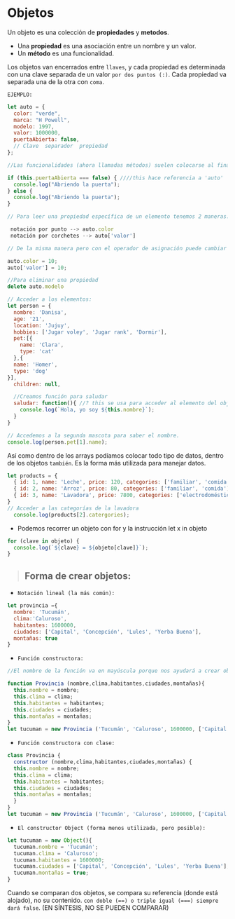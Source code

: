 # Objetos

Un objeto es una colección de **propiedades** y **metodos**.

- Una **propiedad** es una asociación entre un nombre y un valor.
- Un **método** es una funcionalidad.

Los objetos van encerrados entre `llaves`, y cada propiedad es determinada con una clave separada de un valor `por dos puntos (:)`. Cada propiedad va separada una de la otra con `coma`.

`EJEMPLO:`

```javascript
let auto = {
  color: "verde",
  marca: "H Powell",
  modelo: 1997,
  valor: 1000000,
  puertaAbierta: false,
  // Clave  separador  propiedad
};

//Las funcionalidades (ahora llamadas métodos) suelen colocarse al final del objeto.

if (this.puertaAbierta === false) { ////this hace referencia a 'auto'
  console.log("Abriendo la puerta");
} else {
  console.log("Abriendo la puerta");
}
```
```javascript
// Para leer una propiedad específica de un elemento tenemos 2 maneras:

 notación por punto --> auto.color
 notación por corchetes --> auto['valor']

// De la misma manera pero con el operador de asignación puede cambiar el valor:

auto.color = 10;
auto['valor'] = 10;

//Para eliminar una propiedad
delete auto.modelo

// Acceder a los elementos:
let person = {
  nombre: 'Danisa',
  age: '21',
  location: 'Jujuy',
  hobbies: ['Jugar voley', 'Jugar rank', 'Dormir'],
  pet:[{
    name: 'Clara',
    type: 'cat'
  },{
  name: 'Homer',
  type: 'dog'
}],
  children: null,

  //Creamos función para saludar
  saludar: function(){ //? this se usa para acceder al elemento del objeto
    console.log(`Hola, yo soy ${this.nombre}`);
  }
}

// Accedemos a la segunda mascota para saber el nombre.
console.log(person.pet[1].name);
```

Así como dentro de los arrays podíamos colocar todo tipo de datos, dentro de los objetos `también`. Es la forma más utilizada para manejar datos.

```javascript
let products = {
  { id: 1, name: 'Leche', price: 120, categories: ['familiar', 'comida']},
  { id: 2, name: 'Arroz', price: 80, categories: ['familiar', 'comida']},
  { id: 3, name: 'Lavadora', price: 7800, categories: ['electrodomésticos']}
}
// Acceder a las categorías de la lavadora
  console.log(products[2].catergories);
```

* Podemos recorrer un objeto con for y la instrucción let x in objeto

```javascript
for (clave in objeto) {
  console.log(`${clave} = ${objeto[clave]}`);
}
```
>## Forma de crear objetos:
* `Notación lineal (la más común):`
```` javascript
let provincia ={
  nombre: 'Tucumán',
  clima:'Caluroso',
  habitantes: 1600000,
  ciudades: ['Capital', 'Concepción', 'Lules', 'Yerba Buena'],
  montañas: true
}
````
* `Función constructora:`
```` js
//El nombre de la función va en mayúscula porque nos ayudará a crear objetos a partir de este molde.

function Provincia (nombre,clima,habitantes,ciudades,montañas){
  this.nombre = nombre;
  this.clima = clima;
  this.habitantes = habitantes;
  this.ciudades = ciudades;
  this.montañas = montañas;
}
let tucuman = new Provincia ('Tucumán', 'Caluroso', 1600000, ['Capital', 'Concepción', 'Lules', 'Yerba Buena'], true);
````
* `Función constructora con clase:`
```` js
class Provincia {
  constructor (nombre,clima,habitantes,ciudades,montañas) {
  this.nombre = nombre;
  this.clima = clima;
  this.habitantes = habitantes;
  this.ciudades = ciudades;
  this.montañas = montañas;
  }
}
let tucuman = new Provincia ('Tucumán', 'Caluroso', 1600000, ['Capital', 'Concepción', 'Lules', 'Yerba Buena'], true);
````
* `El constructor Object (forma menos utilizada, pero posible):`
```` js
let tucuman = new Object(){
  tucuman.nombre = 'Tucumán';
  tucuman.clima = 'Caluroso';
  tucuman.habitantes = 1600000;
  tucuman.ciudades = ['Capital', 'Concepción', 'Lules', 'Yerba Buena'];
  tucuman.montañas = true;
}
````
Cuando se comparan dos objetos, se compara su referencia (donde está alojado), no su contenido. `con doble (==) o triple igual (===) siempre  dará false`. (EN SÍNTESIS, NO SE PUEDEN COMPARAR)